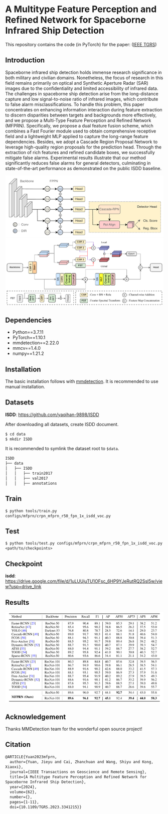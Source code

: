 # A Multitype Feature Perception and Refined Network for Spaceborne Infrared Ship Detection

This repository contains the code (in PyTorch) for the paper: ([IEEE TGRS](http://https://ieeexplore.ieee.org/document/10352113))

## Introduction

Spaceborne infrared ship detection holds immense research significance in both military and civilian domains. Nonetheless, the focus of research in this field remains primarily on optical and Synthetic Aperture Radar (SAR) images due to the confidentiality and limited accessibility of infrared data. The challenges in spaceborne ship detection arise from the long-distance capture and low signal-to-noise ratio of infrared images, which contribute to false alarm misclassifications. To handle this problem, this paper concentrates on enhancing information interaction during feature extraction to discern disparities between targets and backgrounds more effectively, and we propose a Multi-Type Feature Perception and Refined Network (MFPRN). Specifically, we propose a dual feature fusion scheme, which combines a Fast Fourier module used to obtain comprehensive receptive field and a lightweight MLP applied to capture the long-range feature dependencies. Besides, we adopt a Cascade Region Proposal Network to leverage high-quality region proposals for the prediction head. Through the extraction of rich features and refined candidate boxes, we successfully mitigate false alarms. Experimental results illustrate that our method significantly reduces false alarms for general detectors, culminating in state-of-the-art performance as demonstrated on the public ISDD baseline. 

![pipeline](./img/mfprn.jpg)
![pipeline](./img/dir.jpg)


## Dependencies

- Python==3.7.11
- PyTorch==1.10.1
- mmdetection==2.22.0
- mmcv==1.4.0
- numpy==1.21.2

## Installation

The basic installation follows with [mmdetection](https://github.com/mousecpn/mmdetection/blob/master/docs/get_started.md). It is recommended to use manual installation. 

## Datasets

**ISDD**: https://github.com/yaqihan-9898/ISDD

After downloading all datasets, create ISDD document.

```
$ cd data
$ mkdir ISDD
```

It is recommended to symlink the dataset root to `$data`.

```
ISDD
├── data
│   ├── ISDD
│   │   ├── train2017
│   │   ├── val2017
│   │   ├── annotations
```


## Train

```
$ python tools/train.py configs/mfprn/crpn_mfprn_r50_fpn_1x_isdd_voc.py
```

## Test

```
$ python tools/test.py configs/mfprn/crpn_mfprn_r50_fpn_1x_isdd_voc.py <path/to/checkpoints>
```

## Checkpoint

**isdd**: https://drive.google.com/file/d/1uLUUjuTU1OFsc_6HP9YJeRutRQ2Ssl5w/view?usp=drive_link


## Results

![pipeline](./img/result.jpg)



## Acknowledgement

Thanks MMDetection team for the wonderful open source project!

## Citation

```
@ARTICLE{Yuan2023mfprn,
  author={Yuan, Jieyu and Cai, Zhanchuan and Wang, Shiyu and Kong, Xiaoxi},
  journal={IEEE Transactions on Geoscience and Remote Sensing}, 
  title={A Multitype Feature Perception and Refined Network for Spaceborne Infrared Ship Detection}, 
  year={2024},
  volume={62},
  number={},
  pages={1-11},
  doi={10.1109/TGRS.2023.3341215}}
```

